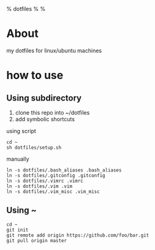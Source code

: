 % dotfiles
%
%

# About
my dotfiles for linux/ubuntu machines

# how to use

## Using subdirectory

1. clone this repo into ~/dotfiles
2. add symbolic shortcuts

using script

````
cd ~
sh dotfiles/setup.sh
````


manually
````
ln -s dotfiles/.bash_aliases .bash_aliases
ln -s dotfiles/.gitconfig .gitconfig
ln -s dotfiles/.vimrc .vimrc
ln -s dotfiles/.vim .vim
ln -s dotfiles/.vim_misc .vim_misc

````

## Using ~

````
cd ~
git init
git remote add origin https://github.com/foo/bar.git
git pull origin master
````

